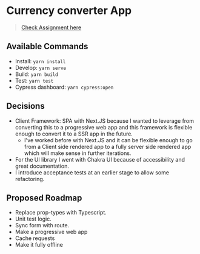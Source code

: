 # Currency converter App

> [Check Assignment here](./ASSIGMENT.md)

## Available Commands

- Install: `yarn install`
- Develop: `yarn serve`
- Build: `yarn build`
- Test: `yarn test`
- Cypress dashboard: `yarn cypress:open`

## Decisions

- Client Framework: SPA with Next.JS because I wanted to leverage from converting this to a progressive web app and this framework is flexible enough to convert it to a SSR app in the future.
  - I've worked before with Next.JS and it can be flexible enough to go from a Client side rendered app to a fully server side rendered app which will make sense in further iterations.
- For the UI library I went with Chakra UI because of accessibility and great documentation.
- I introduce acceptance tests at an earlier stage to allow some refactoring.

## Proposed Roadmap

- Replace prop-types with Typescript.
- Unit test logic.
- Sync form with route.
- Make a progressive web app
- Cache requests
- Make it fully offline

